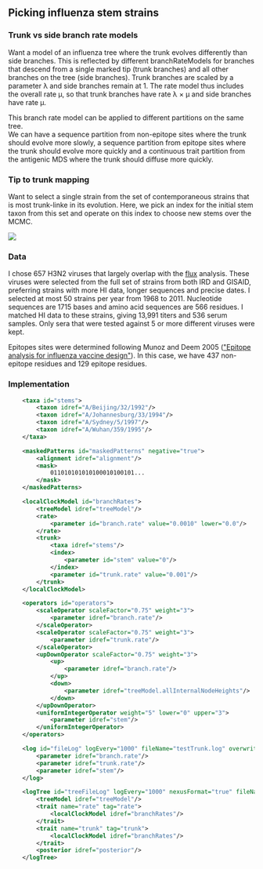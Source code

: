 ## Picking influenza stem strains

### Trunk vs side branch rate models

Want a model of an influenza tree where the trunk evolves differently than side branches.
This is reflected by different branchRateModels for branches that descend from a single marked tip (trunk branches) and all other branches on the tree (side branches).
Trunk branches are scaled by a parameter &lambda; and side branches remain at 1.
The rate model thus includes the overall rate &mu;, so that trunk branches have rate &lambda; &times; &mu; and side branches have rate &mu;.

This branch rate model can be applied to different partitions on the same tree.  
We can have a sequence partition from non-epitope sites where the trunk should evolve more slowly, a sequence partition from epitope sites where the trunk should evolve more quickly and a continuous trait partition from the antigenic MDS where the trunk should diffuse more quickly.

### Tip to trunk mapping

Want to select a single strain from the set of contemporaneous strains that is most trunk-linke in its evolution.
Here, we pick an index for the initial stem taxon from this set and operate on this index to choose new stems over the MCMC.

![](https://raw.github.com/trvrb/mk/master/figures/futuretree.png)

### Data

I chose 657 H3N2 viruses that largely overlap with the [flux](https://github.com/trvrb/flux) analysis.
These viruses were selected from the full set of strains from both IRD and GISAID, preferring strains with more HI data, longer sequences and precise dates.
I selected at most 50 strains per year from 1968 to 2011.
Nucleotide sequences are 1715 bases and amino acid sequences are 566 residues.
I matched HI data to these strains, giving 13,991 titers and 536 serum samples.
Only sera that were tested against 5 or more different viruses were kept.

Epitopes sites were determined following Munoz and Deem 2005 (["Epitope analysis for influenza vaccine design"](http://www.sciencedirect.com/science/article/pii/S0264410X0400636X)).
In this case, we have 437 non-epitope residues and 129 epitope residues.

### Implementation

```XML
	<taxa id="stems">
		<taxon idref="A/Beijing/32/1992"/>
		<taxon idref="A/Johannesburg/33/1994"/>
		<taxon idref="A/Sydney/5/1997"/>
		<taxon idref="A/Wuhan/359/1995"/>
	</taxa>
```

```XML
	<maskedPatterns id="maskedPatterns" negative="true">
		<alignment idref="alignment"/>
		<mask>
			011010101010100010100101...
		</mask>
	</maskedPatterns>
```

```XML
	<localClockModel id="branchRates">
		<treeModel idref="treeModel"/>
		<rate>
			<parameter id="branch.rate" value="0.0010" lower="0.0"/>
		</rate>
		<trunk>
			<taxa idref="stems"/>
			<index>
				<parameter id="stem" value="0"/>
			</index>
			<parameter id="trunk.rate" value="0.001"/>
		</trunk>
	</localClockModel>
```

```XML
	<operators id="operators">
		<scaleOperator scaleFactor="0.75" weight="3">
			<parameter idref="branch.rate"/>
		</scaleOperator>
		<scaleOperator scaleFactor="0.75" weight="3">
			<parameter idref="trunk.rate"/>
		</scaleOperator>
		<upDownOperator scaleFactor="0.75" weight="3">
			<up>
				<parameter idref="branch.rate"/>
			</up>
			<down>
				<parameter idref="treeModel.allInternalNodeHeights"/>
			</down>
		</upDownOperator>
		<uniformIntegerOperator weight="5" lower="0" upper="3">
			<parameter idref="stem"/>
		</uniformIntegerOperator>		
	</operators>	
```

```XML
	<log id="fileLog" logEvery="1000" fileName="testTrunk.log" overwrite="false">
		<parameter idref="branch.rate"/>
		<parameter idref="trunk.rate"/>
		<parameter idref="stem"/>
	</log>		
```

```XML
	<logTree id="treeFileLog" logEvery="1000" nexusFormat="true" fileName="testTrunk.trees" sortTranslationTable="true">
		<treeModel idref="treeModel"/>
		<trait name="rate" tag="rate">
			<localClockModel idref="branchRates"/>
		</trait>
		<trait name="trunk" tag="trunk">
			<localClockModel idref="branchRates"/>
		</trait>
		<posterior idref="posterior"/>
	</logTree>
```



